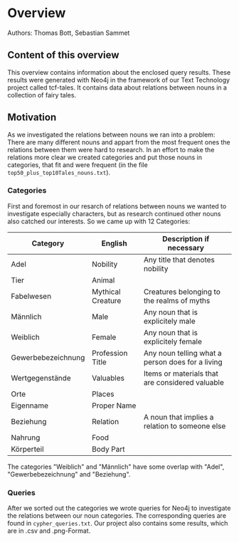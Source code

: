 # Overview
Authors: Thomas Bott, Sebastian Sammet
## Content of this overview
This overview contains information about the enclosed query results. These results were generated with Neo4j in the framework of our Text Technology project called tcf-tales. It contains data about relations between nouns in a collection of fairy tales.
## Motivation
As we investigated the relations between nouns we ran into a problem: There are many different nouns and appart from the most frequent ones the relations between them were hard to research. In an effort to make the relations more clear we created categories and put those nouns in categories, that fit and were frequent (in the file ``top50_plus_top10Tales_nouns.txt``).
### Categories
First and foremost in our resarch of relations between nouns we wanted to investigate especially characters, but as research continued other nouns also catched our interests. So we came up with 12 Categories:

Category | English | Description if necessary
-------- | -------- | --------
Adel   | Nobility|Any title that denotes nobility
Tier   |Animal    
Fabelwesen |Mythical Creature| Creatures belonging to the realms of myths
Männlich |Male|Any noun that is explicitely male
Weiblich |Female|Any noun that is explicitely female
Gewerbebezeichnung |Profession Title| Any noun telling what a person does for a living
Wertgegenstände |Valuables|Items or materials that are considered valuable
Orte      |Places|
Eigenname    |Proper Name|
Beziehung    |Relation|A noun that implies a relation to someone else
Nahrung     |Food|
Körperteil    |Body Part|

The categories "Weiblich" and "Männlich" have some overlap with "Adel", "Gewerbebezeichnung" and "Beziehung".
### Queries
After we sorted out the categories we wrote queries for Neo4j to investigate the relations between our noun categories. The corresponding queries are found in ``cypher_queries.txt``. Our project also contains some results, which are in .csv and .png-Format.
